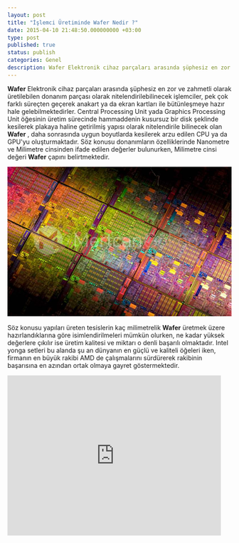 ```yaml
---
layout: post
title: "İşlemci Üretiminde Wafer Nedir ?"
date: 2015-04-10 21:48:50.000000000 +03:00
type: post
published: true
status: publish
categories: Genel
description: Wafer Elektronik cihaz parçaları arasında şüphesiz en zor ve zahmetli olarak üretilebilen donanım parçası olarak nitelendirilebilinecek
---
```

**Wafer** Elektronik cihaz parçaları arasında şüphesiz en zor ve zahmetli olarak üretilebilen donanım parçası olarak nitelendirilebilinecek işlemciler, pek çok farklı süreçten geçerek anakart ya da ekran kartları ile bütünleşmeye hazır hale gelebilmektedirler. Central Processing Unit yada Graphics Processing Unit öğesinin üretim sürecinde hammaddenin kusursuz bir disk şeklinde kesilerek plakaya haline getirilmiş yapısı olarak nitelendirile bilinecek olan **Wafer** , daha sonrasında uygun boyutlarda kesilerek arzu edilen CPU ya da GPU'yu oluşturmaktadır. Söz konusu donanımların özelliklerinde Nanometre ve Milimetre cinsinden ifade edilen değerler bulunurken, Milimetre cinsi değeri **Wafer** çapını belirtmektedir.

![wafergorsel1](/assets/wafergorsel1.jpg)

Söz konusu yapıları üreten tesislerin kaç milimetrelik **Wafer** üretmek üzere hazırlandıklarına göre isimlendirilmeleri mümkün olurken, ne kadar yüksek değerlere çıkılır ise üretim kalitesi ve miktarı o denli başarılı olmaktadır. Intel yonga setleri bu alanda şu an dünyanın en güçlü ve kaliteli öğeleri iken, firmanın en büyük rakibi AMD de çalışmalarını sürdürerek rakibinin başarısına en azından ortak olmaya gayret göstermektedir.

<iframe width="480" height="360" src="https://www.youtube.com/embed/aWVywhzuHnQ" frameborder="0" allowfullscreen></iframe>
